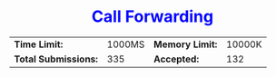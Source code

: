 <h1 align='center'><font color='blue'> Call Forwarding </font></h1>
<table align='center'>
	<tr>
		<td><strong>Time Limit: </strong></td>
		<td>1000MS</td>
		<td><strong>Memory Limit: </strong></td>
		<td>10000K</td>
	</tr>
	<tr>
		<td><strong>Total Submissions: </strong></td>
		<td>335</td>
		<td><strong>Accepted: </strong></td>
		<td>132</td>
	</tr>
</table>